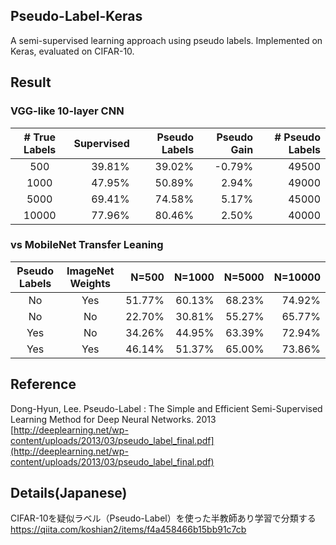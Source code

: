 ## Pseudo-Label-Keras
A semi-supervised learning approach using pseudo labels. Implemented on Keras, evaluated on CIFAR-10.

## Result
### VGG-like 10-layer CNN
| # True Labels | Supervised | Pseudo Labels | Pseudo Gain | # Pseudo Labels |
|:-------------:|-----------:|--------------:|------------:|----------------:|
|      500      |     39.81% |        39.02% |      -0.79% |           49500 |
|      1000     |     47.95% |        50.89% |       2.94% |           49000 |
|      5000     |     69.41% |        74.58% |       5.17% |           45000 |
|     10000     |     77.96% |        80.46% |       2.50% |           40000 |

### vs MobileNet Transfer Leaning 
| Pseudo Labels | ImageNet Weights |  N=500 | N=1000 | N=5000 | N=10000 |
|:-------------:|:----------------:|-------:|-------:|-------:|--------:|
|       No      |        Yes       | 51.77% | 60.13% | 68.23% |  74.92% |
|       No      |        No        | 22.70% | 30.81% | 55.27% |  65.77% |
|      Yes      |        No        | 34.26% | 44.95% | 63.39% |  72.94% |
|      Yes      |        Yes       | 46.14% | 51.37% | 65.00% |  73.86% |

## Reference
Dong-Hyun, Lee. Pseudo-Label : The Simple and Efficient Semi-Supervised Learning Method for Deep Neural Networks. 2013
[http://deeplearning.net/wp-content/uploads/2013/03/pseudo_label_final.pdf](http://deeplearning.net/wp-content/uploads/2013/03/pseudo_label_final.pdf)

## Details(Japanese)
CIFAR-10を疑似ラベル（Pseudo-Label）を使った半教師あり学習で分類する
https://qiita.com/koshian2/items/f4a458466b15bb91c7cb
